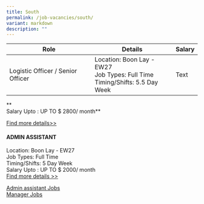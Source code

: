 ```yaml
---
title: South
permalink: /job-vacancies/south/
variant: markdown
description: ""
---
```



| Role |  Details | Salary|
| -------- | -------- | -------- |
| Logistic Officer / Senior Officer     | Location: Boon Lay - EW27<br>  Job Types: Full Time<br> Timing/Shifts: 5.5 Day Week     | Text     |







**  
Salary Upto : UP TO $ 2800/ month**

[Find more details&gt;&gt;](https://www.fastjobs.sg/singapore-job-ad/1908467/logistic-officer-senior-officer/ych-group-pte-ltd/?offset=2&amp;source=web-jobfeed)

#### **ADMIN ASSISTANT**

Location: Boon Lay - EW27  
Job Types: Full Time  
Timing/Shifts: 5 Day Week  
Salary Upto : UP TO $ 2000/ month  
[Find more details &gt;&gt;](https://www.fastjobs.sg/singapore-job-ad/1899449/admin-assistant/california-laundry-pte-ltd/?offset=2&amp;source=web-jobfeed)

[Admin assistant Jobs](https://www.fastjobs.sg/singapore-jobs/en/all-categories-jobs/Admin+assistant-jobs-search)  
[Manager Jobs](https://www.fastjobs.sg/singapore-jobs/en/all-categories-jobs/manager+jobs-jobs-search)